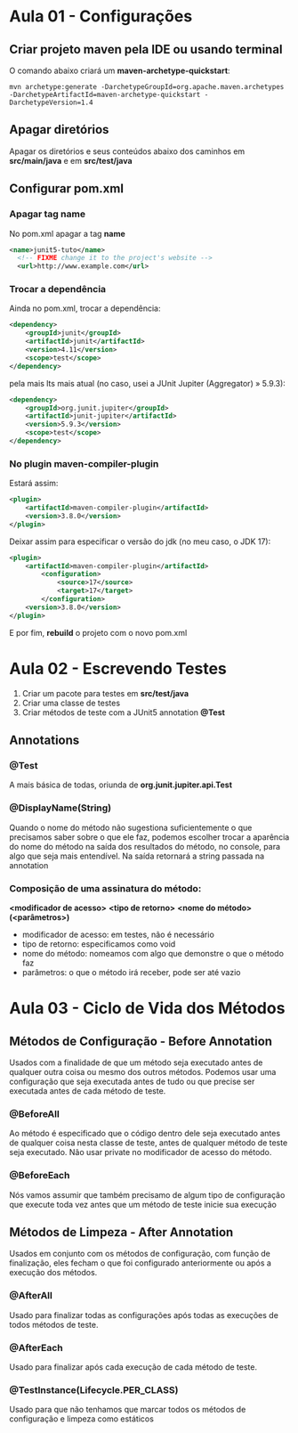 # Aula 01 - Configurações

## Criar projeto maven pela IDE ou usando terminal
O comando abaixo criará um **maven-archetype-quickstart**:
```properties
mvn archetype:generate -DarchetypeGroupId=org.apache.maven.archetypes -DarchetypeArtifactId=maven-archetype-quickstart -DarchetypeVersion=1.4
```
## Apagar diretórios
Apagar os diretórios e seus conteúdos abaixo dos caminhos em **src/main/java** e em **src/test/java**

## Configurar pom.xml
### Apagar tag name
No pom.xml apagar a tag **name** 
```xml
<name>junit5-tuto</name>
  <!-- FIXME change it to the project's website -->
  <url>http://www.example.com</url>

```

### Trocar a dependência 
Ainda no pom.xml, trocar a dependência:
```xml
<dependency>
	<groupId>junit</groupId>
	<artifactId>junit</artifactId>
	<version>4.11</version>
	<scope>test</scope>
</dependency>
```
pela mais lts mais atual (no caso, usei a JUnit Jupiter (Aggregator) » 5.9.3):

```xml
<dependency>
    <groupId>org.junit.jupiter</groupId>
    <artifactId>junit-jupiter</artifactId>
    <version>5.9.3</version>
    <scope>test</scope>
</dependency>
```

### No plugin maven-compiler-plugin
Estará assim:
```xml
<plugin>
	<artifactId>maven-compiler-plugin</artifactId>
	<version>3.8.0</version>
</plugin>
```
Deixar assim para especificar o versão do jdk (no meu caso, o JDK 17):
```xml
<plugin>
	<artifactId>maven-compiler-plugin</artifactId>
		<configuration>
			<source>17</source>
			<target>17</target>
		</configuration>
	<version>3.8.0</version>
</plugin>
```
E por fim, **rebuild** o projeto com o novo pom.xml

# Aula 02 - Escrevendo Testes
1. Criar um pacote para testes em **src/test/java**
2. Criar uma classe de testes
3. Criar métodos de teste com a JUnit5 annotation **@Test**

## Annotations
### @Test
A mais básica de todas, oriunda de **org.junit.jupiter.api.Test**

### @DisplayName(String)
Quando o nome do método não sugestiona suficientemente o que precisamos saber sobre o que ele faz, podemos escolher trocar a aparência do nome do método na saída dos resultados do método, no console, para algo que seja mais entendível. Na saída retornará a string passada na annotation

### Composição de uma assinatura do método:
**\<modificador de acesso>** **\<tipo de retorno>** **\<nome do método>** **(\<parâmetros>)**

- modificador de acesso: em testes, não é necessário
- tipo de retorno: especificamos como void
- nome do método: nomeamos com algo que demonstre o que o método faz
- parâmetros: o que o método irá receber, pode ser até vazio

# Aula 03 - Ciclo de Vida dos Métodos
## Métodos de Configuração - Before Annotation
Usados com a finalidade de que um método seja executado antes de qualquer outra coisa ou mesmo dos outros métodos. Podemos usar uma configuração que seja executada antes de tudo ou que precise ser executada antes de cada método de teste.

### @BeforeAll
Ao método é especificado que o código dentro dele seja executado antes de qualquer coisa nesta classe de teste, antes de qualquer método de teste seja executado. Não usar private no modificador de acesso do método.

### @BeforeEach
Nós vamos assumir que também precisamo de algum tipo de configuração que execute toda vez antes que um método de teste inicie sua execução

## Métodos de Limpeza - After Annotation
Usados em conjunto com os métodos de configuração, com função de finalização, eles fecham o que foi configurado anteriormente ou após a execução dos métodos.

### @AfterAll
Usado para finalizar todas as configurações após todas as execuções de todos métodos de teste.

### @AfterEach
Usado para finalizar após cada execução de cada método de teste.

### @TestInstance(Lifecycle.PER_CLASS)
Usado para que não tenhamos que marcar todos os métodos de configuração e limpeza como estáticos